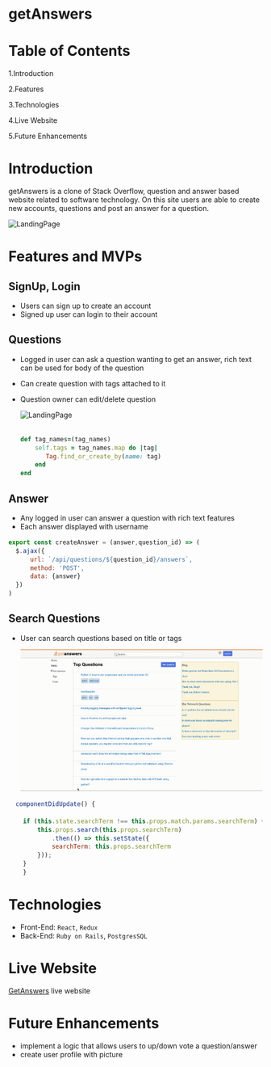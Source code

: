 
# getAnswers

# Table of Contents

  1.Introduction
  
  2.Features
  
  3.Technologies
  
  4.Live Website
  
  5.Future Enhancements

# Introduction
  
  getAnswers is a clone of Stack Overflow, question and answer based website related to software technology. On this site users are able to create new accounts, questions and post an answer for a question.
  
  ![LandingPage](./readme/LandingPage.gif)

# Features and MVPs

## SignUp, Login
  
  * Users can sign up to create an account
  * Signed up user can login to their account

## Questions

  * Logged in user can ask a question wanting to get an answer, rich text can be used for body of the question
  * Can create question with tags attached to it
  * Question owner can edit/delete question
  
    ![LandingPage](./readme/Question.gif)
    
    ```ruby on rails
    
    def tag_names=(tag_names)   
        self.tags = tag_names.map do |tag|
           Tag.find_or_create_by(name: tag)
        end
    end
    
    ```

  
## Answer
  
  * Any logged in user can answer a question with rich text features
  * Each answer displayed with username
  
  ```javascript
  export const createAnswer = (answer,question_id) => (
    $.ajax({
        url: `/api/questions/${question_id}/answers`,
        method: 'POST',
        data: {answer}
    })
)
```


## Search Questions

  * User can search questions based on title or tags

    ![LandingPage](./readme/search.gif)


```javascript
  componentDidUpdate() {
    
    if (this.state.searchTerm !== this.props.match.params.searchTerm) {
        this.props.search(this.props.searchTerm)
            .then(() => this.setState({
            searchTerm: this.props.searchTerm
        }));
    } 
    }
```
# Technologies

* Front-End: `React`, `Redux`
* Back-End: `Ruby on Rails`, `PostgresSQL`

# Live Website

[GetAnswers](https://get-ans.herokuapp.com/#/) live website

# Future Enhancements

* implement a logic that allows users to up/down vote a question/answer
* create user profile with picture


